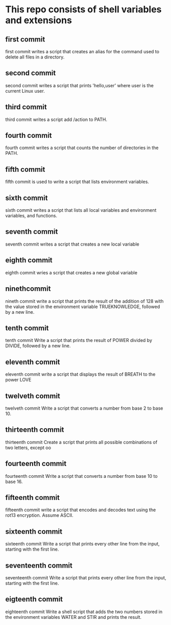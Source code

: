 # This repo consists of shell variables and extensions

## first commit
first commit writes a script that creates an alias for the command used to delete all files in a directory.

## second commit
second commit writes a script that prints 'hello,user' where user is the current Linux user.

## third commit
third commit writes a script add /action to PATH.

## fourth commit
fourth commit writes a script that counts the number of directories in the PATH.

## fifth commit
fifth commit is used to write a script that lists environment variables.

## sixth commit
sixth commit writes a script that lists all local variables and environment variables, and functions.

## seventh commit
seventh commit writes a script that creates a new local variable

## eighth commit
eighth commit wries a script that creates a new global variable

## ninethcommit
nineth commit write a script that prints the result of the addition of 128 with the value stored in the environment variable TRUEKNOWLEDGE, followed by a new line.

## tenth commit
tenth commit Write a script that prints the result of POWER divided by DIVIDE, followed by a new line.

## eleventh commit
eleventh commit write a script that displays the result of BREATH to the power LOVE

## twelveth commit
twelveth commit Write a script that converts a number from base 2 to base 10.

## thirteenth commit
thirteenth commit Create a script that prints all possible combinations of two letters, except oo

## fourteenth commit
fourteenth commit Write a script that converts a number from base 10 to base 16.

## fifteenth commit
fifteenth commit write a script that encodes and decodes text using the rot13 encryption. Assume ASCII.

## sixteenth commit
sixteenth commit Write a script that prints every other line from the input, starting with the first line.

## seventeenth commit
seventeenth commit Write a script that prints every other line from the input, starting with the first line.

## eigteenth commit
eighteenth commit Write a shell script that adds the two numbers stored in the environment variables WATER and STIR and prints the result.
